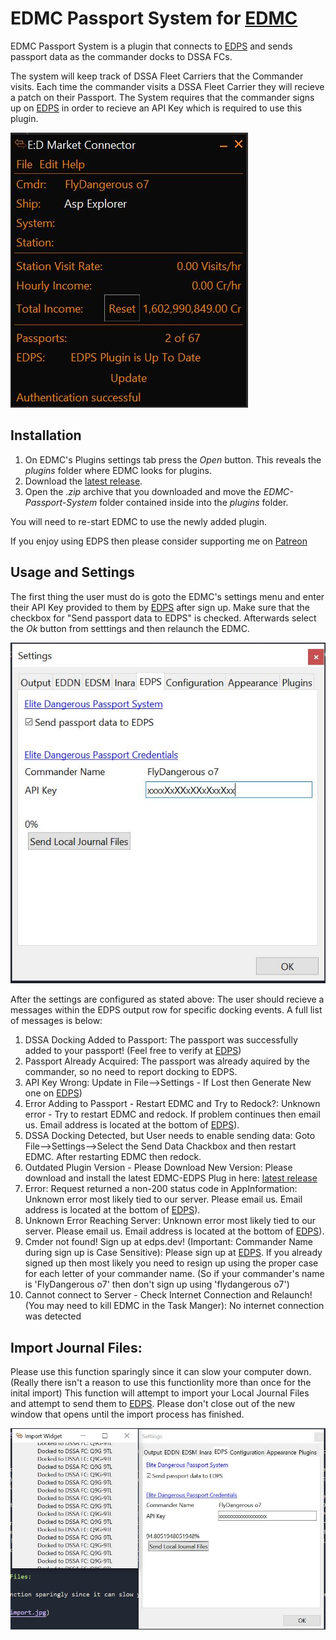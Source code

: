 # EDMC Passport System for [EDMC](https://github.com/Marginal/EDMarketConnector/wiki)

EDMC Passport System is a plugin that connects to [EDPS](https://edps.dev) and sends passport data as the commander docks to DSSA FCs.

The system will keep track of DSSA Fleet Carriers that the Commander visits. Each time the commander visits a DSSA Fleet Carrier they will recieve a patch on their Passport. The System requires that the commander signs up on [EDPS](https://edps.dev) in order to recieve an API Key which is required to use this plugin.

![Screenshot](img/main_window.jpg)

## Installation

1. On EDMC's Plugins settings tab press the _Open_ button. This reveals the _plugins_ folder where EDMC looks for plugins.
2. Download the [latest release](https://github.com/RocketMan1988/EDMC-Passport-System/releases).
3. Open the _.zip_ archive that you downloaded and move the _EDMC-Passport-System_ folder contained inside into the _plugins_ folder.

You will need to re-start EDMC to use the newly added plugin.

If you enjoy using EDPS then please consider supporting me on [Patreon](https://www.patreon.com/FlyDangerous)

## Usage and Settings

The first thing the user must do is goto the EDMC's settings menu and enter their API Key provided to them by [EDPS](https://edps.dev) after sign up. Make sure that the checkbox for "Send passport data to EDPS" is checked. Afterwards select the _Ok_ button from setttings and then relaunch the EDMC. 

![Screenshot](img/settings.jpg)

After the settings are configured as stated above: The user should recieve a messages within the EDPS output row for specific docking events. A full list of messages is below:

1) DSSA Docking Added to Passport: The passport was successfully added to your passport! (Feel free to verify at [EDPS](https://edps.dev))
2) Passport Already Acquired: The passport was already aquired by the commander, so no need to report docking to EDPS.
3) API Key Wrong: Update in File-->Settings - If Lost then Generate New one on [EDPS](https://edps.dev))
4) Error Adding to Passport - Restart EDMC and Try to Redock?: Unknown error - Try to restart EDMC and redock. If problem continues then email us. Email address is located at the bottom of [EDPS](https://edps.dev)).
5) DSSA Docking Detected, but User needs to enable sending data: Goto File-->Settings-->Select the Send Data Chackbox and then restart EDMC. After restarting EDMC then redock.
6) Outdated Plugin Version - Please Download New Version: Please download and install the latest EDMC-EDPS Plug in here: [latest release](https://github.com/RocketMan1988/EDMC-Passport-System/releases)
7) Error: Request returned a non-200 status code in AppInformation: Unknown error most likely tied to our server. Please email us. Email address is located at the bottom of [EDPS](https://edps.dev)).
8) Unknown Error Reaching Server: Unknown error most likely tied to our server. Please email us. Email address is located at the bottom of [EDPS](https://edps.dev)).
9) Cmder not found! Sign up at edps.dev! (Important: Commander Name during sign up is Case Sensitive): Please sign up at [EDPS](https://edps.dev). If you already signed up then most likely you need to resign up using the proper case for each letter of your commander name. (So if your commander's name is 'FlyDangerous o7' then don't sign up using 'flydangerous o7')
10) Cannot connect to Server - Check Internet Connection and Relaunch! (You may need to kill EDMC in the Task Manger): No internet connection was detected

## Import Journal Files:

Please use this function sparingly since it can slow your computer down. (Really there isn't a reason to use this functionlity more than once for the inital import) This function will attempt to import your Local Journal Files and attempt to send them to [EDPS](https://edps.dev). Please don't close out of the new window that opens until the import process has finished.

![Screenshot](img/import.jpg)
